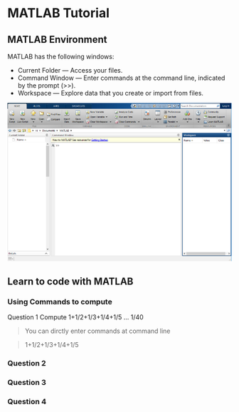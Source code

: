 # MATLAB Tutorial

## MATLAB	Environment
MATLAB	has	the	following	windows:
- Current Folder — Access your files.
- Command Window — Enter commands at the command line, indicated by the prompt (>>).
- Workspace — Explore data that you create or import from files.

![](https://github.com/jack1012/NA2018Spring/blob/master/0227/desktop.png)


## Learn to code with MATLAB
### Using Commands to compute

Question 1 
Compute 1+1/2+1/3+1/4+1/5 ... 1/40

> You can dirctly enter commands at command line

>   1+1/2+1/3+1/4+1/5 




### Question 2

### Question 3

### Question 4
